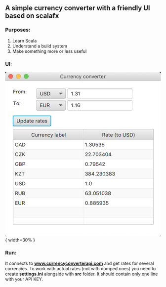 ## A simple currency converter with a friendly UI based on scalafx

### Purposes:
1. Learn Scala
2. Understand a build system
3. Make something more or less useful

### UI:

![ui_img](https://github.com/awant/currency_converter/blob/master/currency_converter_ui.png?raw=true){ width=30% }

### Run:

It connects to **www.currencyconverterapi.com** and get rates for several currencies.
To work with actual rates (not with dumped ones) you need to create **settings.ini** alongside with **src** folder.
It should contain only one line with your API KEY.

